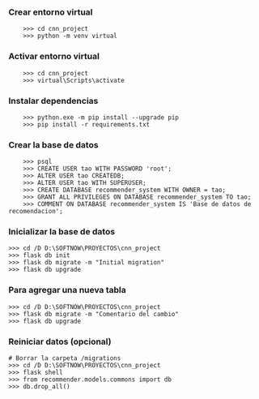 
<h3>Crear entorno virtual</h3>

```
    >>> cd cnn_project
    >>> python -m venv virtual
```

<h3>Activar entorno virtual</h3>

```
    >>> cd cnn_project
    >>> virtual\Scripts\activate
```

<h3>Instalar dependencias</h3>

```
    >>> python.exe -m pip install --upgrade pip
    >>> pip install -r requirements.txt
```

<h3>Crear la base de datos</h3>

```
    >>> psql
    >>> CREATE USER tao WITH PASSWORD 'root';
    >>> ALTER USER tao CREATEDB;
    >>> ALTER USER tao WITH SUPERUSER;
    >>> CREATE DATABASE recommender_system WITH OWNER = tao;
    >>> GRANT ALL PRIVILEGES ON DATABASE recommender_system TO tao;
    >>> COMMENT ON DATABASE recommender_system IS 'Base de datos de recomendacion';
```

<h3>Inicializar la base de datos</h3>

```
>>> cd /D D:\SOFTNOW\PROYECTOS\cnn_project
>>> flask db init
>>> flask db migrate -m "Initial migration"
>>> flask db upgrade
```

<h3>Para agregar una nueva tabla</h3>

```
>>> cd /D D:\SOFTNOW\PROYECTOS\cnn_project
>>> flask db migrate -m "Comentario del cambio"
>>> flask db upgrade
```

<h3>Reiniciar datos (opcional)</h3>

```
# Borrar la carpeta /migrations
>>> cd /D D:\SOFTNOW\PROYECTOS\cnn_project
>>> flask shell
>>> from recommender.models.commons import db
>>> db.drop_all()
```